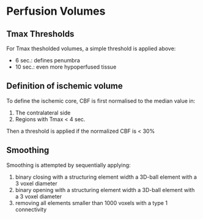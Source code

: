 # Perfusion Volumes

## Tmax Thresholds 

For Tmax thesholded volumes, a simple threshold is applied above:

- 6 sec.: defines penumbra
- 10 sec.: even more hypoperfused tissue

## Definition of ischemic volume

To define the ischemic core, CBF is first normalised to the median value in:
 1. The contralateral side  
 2. Regions with Tmax < 4 sec. 
 
 Then a threshold is applied if the normalized CBF is < 30%
 
 ## Smoothing 
 
Smoothing is attempted by sequentially applying:
1. binary closing with a structuring element width a 3D-ball element with a 3 voxel diameter 
2. binary opening with a structuring element width a 3D-ball element with a 3 voxel diameter 
3. removing all elements smaller than 1000 voxels with a type 1 connectivity